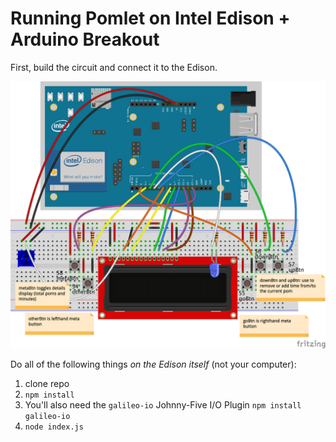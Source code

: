 # Running Pomlet on Intel Edison + Arduino Breakout

First, build the circuit and connect it to the Edison.

![Wiring Diagram for LCD/Buttons interface to Pomlet on Arduino Uno](../assets/intel-edison-lcd-buttons.png)

Do all of the following things _on the Edison itself_ (not your computer):

1. clone repo
1. `npm install`
1. You'll also need the `galileo-io` Johnny-Five I/O Plugin
    `npm install galileo-io`
1. `node index.js`

